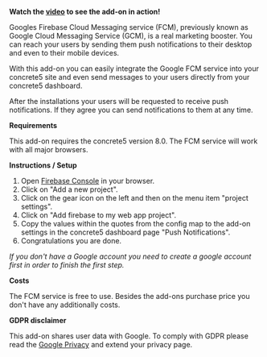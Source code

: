**Watch the [video](https://www.youtube.com/watch?v=rovSQft3Sv0) to see the add-on in action!**

Googles Firebase Cloud Messaging service (FCM), previously known as Google Cloud Messaging Service (GCM), is a real marketing booster. You can reach your users by sending them push notifications to their desktop and even to their mobile devices.

With this add-on you can easily integrate the Google FCM service into your concrete5 site and even send messages to your users directly from your concrete5 dashboard.

After the installations your users will be requested to receive push notifications. If they agree you can send notifications to them at any time.  

**Requirements**

This add-on requires the concrete5 version 8.0. The FCM service will work with all major browsers.

**Instructions / Setup**

1. Open [Firebase Console](https://console.firebase.google.com/) in your browser.
2. Click on "Add a new project".
3. Click on the gear icon on the left and then on the menu item "project settings".
4. Click on "Add firebase to my web app project".
5. Copy the values within the quotes from the config map to the add-on settings in the concrete5 dashboard page "Push Notifications".
6. Congratulations you are done.

*If you don't have a Google account you need to create a google account first in order to finish the first step.*

**Costs**

The FCM service is free to use. Besides the add-ons purchase price you don't have any additionally costs.  

**GDPR disclaimer**

This add-on shares user data with Google. To comply with GDPR please read the [Google Privacy](https://firebase.google.com/support/privacy/) and extend your privacy page.
  
